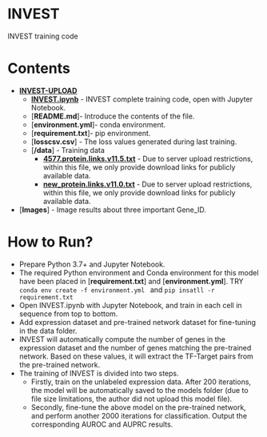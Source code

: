 # INVEST
INVEST training code

# Contents

- [**INVEST-UPLOAD**]()
  - [**INVEST.ipynb**]() - INVEST complete training code, open with Jupyter Notebook.
  - [**README.md**]- Introduce the contents of the file.
  - [**environment.yml**]- conda environment.
  - [**requirement.txt**]- pip environment.
  - [**losscsv.csv**] - The loss values generated during last training.
  - [**/data**] - Training data
    - [**4577.protein.links.v11.5.txt**]() - Due to server upload restrictions, within this file, we only provide download links for publicly available data.
    - [**new_protein.links.v11.0.txt**]() - Due to server upload restrictions, within this file, we only provide download links for publicly available data.
- [**Images**] - Image results about three important Gene_ID.

# How to Run?
- Prepare Python 3.7+ and Jupyter Notebook.
- The required Python environment and Conda environment for this model have been placed in [**requirement.txt**] and [**environment.yml**]. TRY `conda env create -f environment.yml
` and `pip insatll -r requirement.txt`
- Open INVEST.ipynb with Jupyter Notebook, and train in each cell in sequence from top to bottom.
- Add expression dataset and pre-trained network dataset for fine-tuning in the data folder.
- INVEST will automatically compute the number of genes in the expression dataset and the number of genes matching the pre-trained network. Based on these values, it will extract the TF-Target pairs from the pre-trained network.
- The training of INVEST is divided into two steps.
  - Firstly, train on the unlabeled expression data. After 200 iterations, the model will be automatically saved to the models folder (due to file size limitations, the author did not upload this model file).
  -  Secondly, fine-tune the above model on the pre-trained network, and perform another 2000 iterations for classification. Output the corresponding AUROC and AUPRC results.
